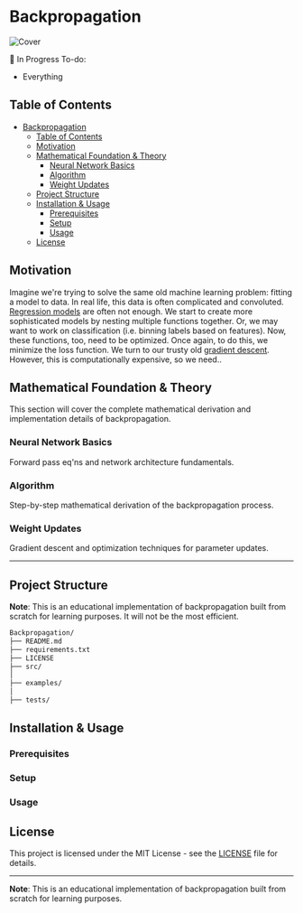 # Backpropagation

![Cover](cover.jpg)

🚧 In  Progress
To-do:

- Everything

## Table of Contents

- [Backpropagation](#backpropagation)
  - [Table of Contents](#table-of-contents)
  - [Motivation](#motivation)
  - [Mathematical Foundation \& Theory](#mathematical-foundation--theory)
    - [Neural Network Basics](#neural-network-basics)
    - [Algorithm](#algorithm)
    - [Weight Updates](#weight-updates)
  - [Project Structure](#project-structure)
  - [Installation \& Usage](#installation--usage)
    - [Prerequisites](#prerequisites)
    - [Setup](#setup)
    - [Usage](#usage)
  - [License](#license)

## Motivation

Imagine we're trying to solve the same old machine learning problem: fitting a model to data. In real life, this data is often complicated and convoluted. [Regression models](https://www.github.com/intelligent-username/polynomial-regression) are often not enough. We start to create more sophisticated models by nesting multiple functions together. Or, we may want to work on classification (i.e. binning labels based on features). Now, these functions, too, need to be optimized. Once again, to do this, we minimize the loss function. We turn to our trusty old [gradient descent](https://www.github.com/intelligent-username/gradient-descent). However, this is computationally expensive, so we need..

## Mathematical Foundation & Theory

This section will cover the complete mathematical derivation and implementation details of backpropagation.

### Neural Network Basics

Forward pass eq'ns and network architecture fundamentals.

### Algorithm

Step-by-step mathematical derivation of the backpropagation process.

### Weight Updates

Gradient descent and optimization techniques for parameter updates.

---

## Project Structure

**Note**: This is an educational implementation of backpropagation built from scratch for learning purposes. It will not be the most efficient.

```md
Backpropagation/
├── README.md
├── requirements.txt
├── LICENSE
├── src/
│   
├── examples/
│   
├── tests/
```

## Installation & Usage

### Prerequisites
<!-- Python version, dependencies, etc. etc. -->

### Setup
<!-- Steps -->

### Usage

## License

This project is licensed under the MIT License - see the [LICENSE](LICENSE) file for details.

---

**Note**: This is an educational implementation of backpropagation built from scratch for learning purposes.
